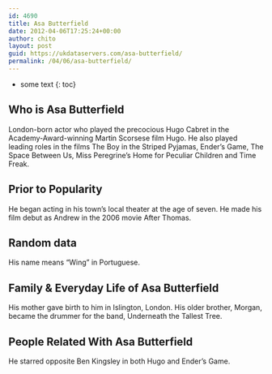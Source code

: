 ```yaml
---
id: 4690
title: Asa Butterfield
date: 2012-04-06T17:25:24+00:00
author: chito
layout: post
guid: https://ukdataservers.com/asa-butterfield/
permalink: /04/06/asa-butterfield/
---
```


* some text
{: toc}
          
          
## Who is  Asa Butterfield
                  
                  
                  
London-born actor who played the precocious Hugo Cabret in the Academy-Award-winning Martin Scorsese film Hugo. He also played leading roles in the films The Boy in the Striped Pyjamas, Ender&#8217;s Game, The Space Between Us, Miss Peregrine&#8217;s Home for Peculiar Children and Time Freak. 
                  
                
                
                
## Prior to Popularity 
                  
                  
                  
He began acting in his town&#8217;s local theater at the age of seven. He made his film debut as Andrew in the 2006 movie After Thomas.
                  
                
                
                
## Random data 
                  
                  
                  
His name means &#8220;Wing&#8221; in Portuguese.
                  
                
                
                
## Family & Everyday Life of Asa Butterfield
                  
                  
                  
His mother gave birth to him in Islington, London. His older brother, Morgan, became the drummer for the band, Underneath the Tallest Tree. 
                  
                
                
                
## People Related With  Asa Butterfield
                  
                  
                  
He starred opposite Ben Kingsley in both Hugo and Ender&#8217;s Game. 
                  
                
              
            
          
          
          
    
    
  

